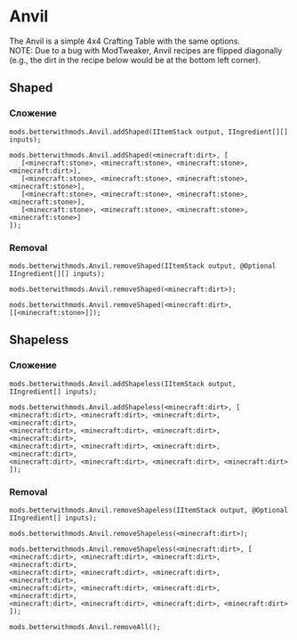 # Anvil

The Anvil is a simple 4x4 Crafting Table with the same options.  
NOTE: Due to a bug with ModTweaker, Anvil recipes are flipped diagonally (e.g., the dirt in the recipe below would be at the bottom left corner).

## Shaped

### Сложение

```zenscript
mods.betterwithmods.Anvil.addShaped(IItemStack output, IIngredient[][] inputs);

mods.betterwithmods.Anvil.addShaped(<minecraft:dirt>, [
   [<minecraft:stone>, <minecraft:stone>, <minecraft:stone>, <minecraft:dirt>],
   [<minecraft:stone>, <minecraft:stone>, <minecraft:stone>, <minecraft:stone>],
   [<minecraft:stone>, <minecraft:stone>, <minecraft:stone>, <minecraft:stone>],
   [<minecraft:stone>, <minecraft:stone>, <minecraft:stone>, <minecraft:stone>]
]);
```

### Removal

```zenscript
mods.betterwithmods.Anvil.removeShaped(IItemStack output, @Optional IIngredient[][] inputs);

mods.betterwithmods.Anvil.removeShaped(<minecraft:dirt>);

mods.betterwithmods.Anvil.removeShaped(<minecraft:dirt>,[[<minecraft:stone>]]);

```

## Shapeless

### Сложение

```zenscript
mods.betterwithmods.Anvil.addShapeless(IItemStack output, IIngredient[] inputs);

mods.betterwithmods.Anvil.addShapeless(<minecraft:dirt>, [
<minecraft:dirt>, <minecraft:dirt>, <minecraft:dirt>, <minecraft:dirt>,
<minecraft:dirt>, <minecraft:dirt>, <minecraft:dirt>, <minecraft:dirt>,
<minecraft:dirt>, <minecraft:dirt>, <minecraft:dirt>, <minecraft:dirt>,
<minecraft:dirt>, <minecraft:dirt>, <minecraft:dirt>, <minecraft:dirt>
]);
```

### Removal

```zenscript
mods.betterwithmods.Anvil.removeShapeless(IItemStack output, @Optional IIngredient[] inputs);

mods.betterwithmods.Anvil.removeShapeless(<minecraft:dirt>);

mods.betterwithmods.Anvil.removeShapeless(<minecraft:dirt>, [
<minecraft:dirt>, <minecraft:dirt>, <minecraft:dirt>, <minecraft:dirt>,
<minecraft:dirt>, <minecraft:dirt>, <minecraft:dirt>, <minecraft:dirt>,
<minecraft:dirt>, <minecraft:dirt>, <minecraft:dirt>, <minecraft:dirt>,
<minecraft:dirt>, <minecraft:dirt>, <minecraft:dirt>, <minecraft:dirt>
]);

mods.betterwithmods.Anvil.removeAll();
```